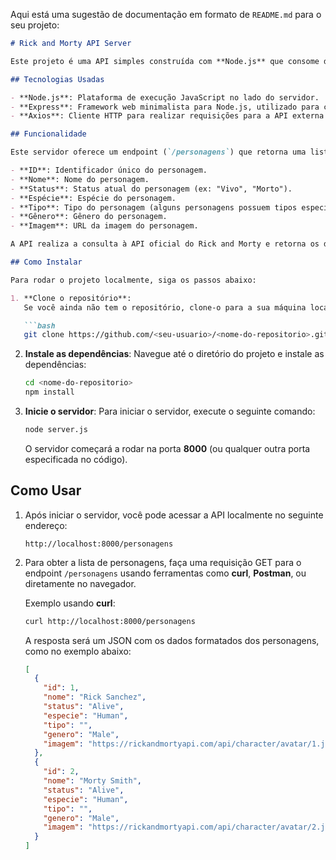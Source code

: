 Aqui está uma sugestão de documentação em formato de `README.md` para o seu projeto:

```markdown
# Rick and Morty API Server

Este projeto é uma API simples construída com **Node.js** que consome dados da API oficial do **Rick and Morty**. Ele retorna informações sobre os personagens do show, como nome, status, espécie, tipo, gênero e imagem.

## Tecnologias Usadas

- **Node.js**: Plataforma de execução JavaScript no lado do servidor.
- **Express**: Framework web minimalista para Node.js, utilizado para criar a API.
- **Axios**: Cliente HTTP para realizar requisições para a API externa do Rick and Morty.

## Funcionalidade

Este servidor oferece um endpoint (`/personagens`) que retorna uma lista de personagens do **Rick and Morty** com as seguintes informações:

- **ID**: Identificador único do personagem.
- **Nome**: Nome do personagem.
- **Status**: Status atual do personagem (ex: "Vivo", "Morto").
- **Espécie**: Espécie do personagem.
- **Tipo**: Tipo do personagem (alguns personagens possuem tipos específicos).
- **Gênero**: Gênero do personagem.
- **Imagem**: URL da imagem do personagem.

A API realiza a consulta à API oficial do Rick and Morty e retorna os dados no formato JSON.

## Como Instalar

Para rodar o projeto localmente, siga os passos abaixo:

1. **Clone o repositório**:
   Se você ainda não tem o repositório, clone-o para a sua máquina local:

   ```bash
   git clone https://github.com/<seu-usuario>/<nome-do-repositorio>.git
   ```

2. **Instale as dependências**:
   Navegue até o diretório do projeto e instale as dependências:

   ```bash
   cd <nome-do-repositorio>
   npm install
   ```

3. **Inicie o servidor**:
   Para iniciar o servidor, execute o seguinte comando:

   ```bash
   node server.js
   ```

   O servidor começará a rodar na porta **8000** (ou qualquer outra porta especificada no código).

## Como Usar

1. Após iniciar o servidor, você pode acessar a API localmente no seguinte endereço:

   ```
   http://localhost:8000/personagens
   ```

2. Para obter a lista de personagens, faça uma requisição GET para o endpoint `/personagens` usando ferramentas como **curl**, **Postman**, ou diretamente no navegador.

   Exemplo usando **curl**:

   ```bash
   curl http://localhost:8000/personagens
   ```

   A resposta será um JSON com os dados formatados dos personagens, como no exemplo abaixo:

   ```json
   [
     {
       "id": 1,
       "nome": "Rick Sanchez",
       "status": "Alive",
       "especie": "Human",
       "tipo": "",
       "genero": "Male",
       "imagem": "https://rickandmortyapi.com/api/character/avatar/1.jpeg"
     },
     {
       "id": 2,
       "nome": "Morty Smith",
       "status": "Alive",
       "especie": "Human",
       "tipo": "",
       "genero": "Male",
       "imagem": "https://rickandmortyapi.com/api/character/avatar/2.jpeg"
     }
   ]
   ```
